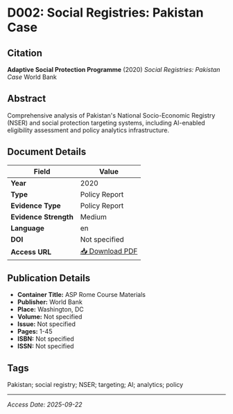 # D002: Social Registries: Pakistan Case

## Citation

**Adaptive Social Protection Programme** (2020)
*Social Registries: Pakistan Case*
World Bank

## Abstract

Comprehensive analysis of Pakistan's National Socio-Economic Registry (NSER) and social protection targeting systems, including AI-enabled eligibility assessment and policy analytics infrastructure.

## Document Details

| Field | Value |
|-------|-------|
| **Year** | 2020 |
| **Type** | Policy Report |
| **Evidence Type** | Policy Report |
| **Evidence Strength** | Medium |
| **Language** | en |
| **DOI** | Not specified |
| **Access URL** | [📥 Download PDF](https://devmarketimpact.s3.eu-north-1.amazonaws.com/ai-social-protection/documents/D002_Social_Registries_Pakistan.pdf) |

## Publication Details

- **Container Title:** ASP Rome Course Materials
- **Publisher:** World Bank
- **Place:** Washington, DC
- **Volume:** Not specified
- **Issue:** Not specified
- **Pages:** 1-45
- **ISBN:** Not specified
- **ISSN:** Not specified

## Tags

Pakistan; social registry; NSER; targeting; AI; analytics; policy

---
*Access Date: 2025-09-22*
